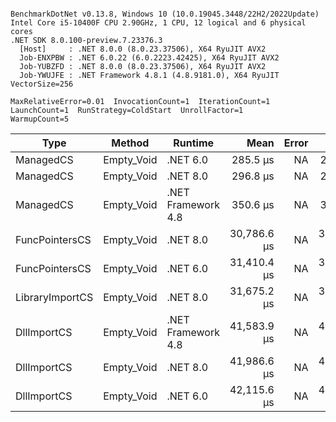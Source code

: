 ```

BenchmarkDotNet v0.13.8, Windows 10 (10.0.19045.3448/22H2/2022Update)
Intel Core i5-10400F CPU 2.90GHz, 1 CPU, 12 logical and 6 physical cores
.NET SDK 8.0.100-preview.7.23376.3
  [Host]     : .NET 8.0.0 (8.0.23.37506), X64 RyuJIT AVX2
  Job-ENXPBW : .NET 6.0.22 (6.0.2223.42425), X64 RyuJIT AVX2
  Job-YUBZFD : .NET 8.0.0 (8.0.23.37506), X64 RyuJIT AVX2
  Job-YWUJFE : .NET Framework 4.8.1 (4.8.9181.0), X64 RyuJIT VectorSize=256

MaxRelativeError=0.01  InvocationCount=1  IterationCount=1  
LaunchCount=1  RunStrategy=ColdStart  UnrollFactor=1  
WarmupCount=5  

```
| Type            | Method     | Runtime            | Mean        | Error | Median      | Min         | Max         | Allocated |
|---------------- |----------- |------------------- |------------:|------:|------------:|------------:|------------:|----------:|
| ManagedCS       | Empty_Void | .NET 6.0           |    285.5 μs |    NA |    285.5 μs |    285.5 μs |    285.5 μs |     640 B |
| ManagedCS       | Empty_Void | .NET 8.0           |    296.8 μs |    NA |    296.8 μs |    296.8 μs |    296.8 μs |     400 B |
| ManagedCS       | Empty_Void | .NET Framework 4.8 |    350.6 μs |    NA |    350.6 μs |    350.6 μs |    350.6 μs |         - |
| FuncPointersCS  | Empty_Void | .NET 8.0           | 30,786.6 μs |    NA | 30,786.6 μs | 30,786.6 μs | 30,786.6 μs |     400 B |
| FuncPointersCS  | Empty_Void | .NET 6.0           | 31,410.4 μs |    NA | 31,410.4 μs | 31,410.4 μs | 31,410.4 μs |     640 B |
| LibraryImportCS | Empty_Void | .NET 8.0           | 31,675.2 μs |    NA | 31,675.2 μs | 31,675.2 μs | 31,675.2 μs |     400 B |
| DllImportCS     | Empty_Void | .NET Framework 4.8 | 41,583.9 μs |    NA | 41,583.9 μs | 41,583.9 μs | 41,583.9 μs |         - |
| DllImportCS     | Empty_Void | .NET 8.0           | 41,986.6 μs |    NA | 41,986.6 μs | 41,986.6 μs | 41,986.6 μs |     400 B |
| DllImportCS     | Empty_Void | .NET 6.0           | 42,115.6 μs |    NA | 42,115.6 μs | 42,115.6 μs | 42,115.6 μs |     640 B |
